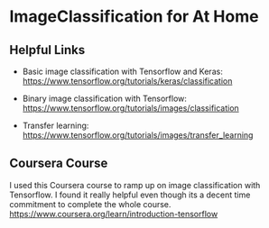 # ImageClassification for At Home

## Helpful Links
* Basic image classification with Tensorflow and Keras: https://www.tensorflow.org/tutorials/keras/classification

* Binary image classification with Tensorflow: https://www.tensorflow.org/tutorials/images/classification

* Transfer learning: https://www.tensorflow.org/tutorials/images/transfer_learning


## Coursera Course
I used this Coursera course to ramp up on image classification with Tensorflow. I found it really helpful even though its a decent time commitment to complete the whole course.
https://www.coursera.org/learn/introduction-tensorflow
